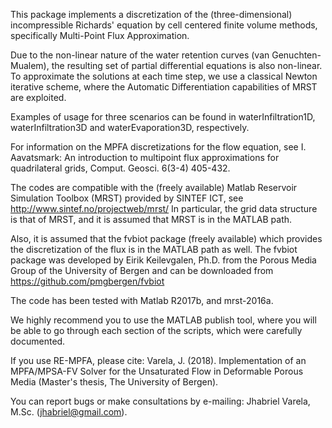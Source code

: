This package implements a discretization of the (three-dimensional) incompressible Richards' equation by 
cell centered finite volume methods, specifically Multi-Point Flux Approximation. 

Due to the non-linear nature of the water retention curves (van Genuchten-Mualem), the resulting set of 
partial differential equations is also non-linear. To approximate the solutions at each time step, 
we use a classical Newton iterative scheme, where the Automatic Differentiation capabilities
of MRST are exploited. 

Examples of usage for three scenarios can be found in waterInfiltration1D, waterInfiltration3D and waterEvaporation3D, respectively.

For information on the MPFA discretizations for the flow equation, see 
   I. Aavatsmark: An introduction to multipoint flux approximations for quadrilateral grids, Comput. Geosci. 6(3-4) 405-432.

The codes are compatible with the (freely available) Matlab Reservoir Simulation
Toolbox (MRST) provided by SINTEF ICT, see http://www.sintef.no/projectweb/mrst/
In particular, the grid data structure is that of MRST, and it is assumed that 
MRST is in the MATLAB path.

Also, it is assumed that the fvbiot package (freely available) which provides the discretization of the flux is in the MATLAB path as well. The fvbiot package was developed by Eirik Keilevgalen, Ph.D. from the Porous Media Group of the University of Bergen and can be downloaded from https://github.com/pmgbergen/fvbiot

The code has been tested with Matlab R2017b, and mrst-2016a.

We highly recommend you to use the MATLAB publish tool, where you will be able to go through each section of the scripts, which were carefully documented.

If you use RE-MPFA, please cite:
Varela, J. (2018). Implementation of an MPFA/MPSA-FV Solver for the Unsaturated Flow in Deformable Porous Media (Master's thesis, The University of Bergen).

You can report bugs or make consultations by e-mailing: 
Jhabriel Varela, M.Sc. (jhabriel@gmail.com).
